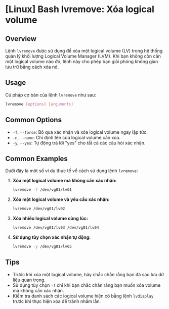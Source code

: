 # [Linux] Bash lvremove: Xóa logical volume

## Overview
Lệnh `lvremove` được sử dụng để xóa một logical volume (LV) trong hệ thống quản lý khối lượng Logical Volume Manager (LVM). Khi bạn không còn cần một logical volume nào đó, lệnh này cho phép bạn giải phóng không gian lưu trữ bằng cách xóa nó.

## Usage
Cú pháp cơ bản của lệnh `lvremove` như sau:

```bash
lvremove [options] [arguments]
```

## Common Options
- `-f`, `--force`: Bỏ qua xác nhận và xóa logical volume ngay lập tức.
- `-n`, `--name`: Chỉ định tên của logical volume cần xóa.
- `-y`, `--yes`: Tự động trả lời "yes" cho tất cả các câu hỏi xác nhận.

## Common Examples
Dưới đây là một số ví dụ thực tế về cách sử dụng lệnh `lvremove`:

1. **Xóa một logical volume mà không cần xác nhận:**
   ```bash
   lvremove -f /dev/vg01/lv01
   ```

2. **Xóa một logical volume và yêu cầu xác nhận:**
   ```bash
   lvremove /dev/vg01/lv02
   ```

3. **Xóa nhiều logical volume cùng lúc:**
   ```bash
   lvremove /dev/vg01/lv03 /dev/vg01/lv04
   ```

4. **Sử dụng tùy chọn xác nhận tự động:**
   ```bash
   lvremove -y /dev/vg01/lv05
   ```

## Tips
- Trước khi xóa một logical volume, hãy chắc chắn rằng bạn đã sao lưu dữ liệu quan trọng.
- Sử dụng tùy chọn `-f` chỉ khi bạn chắc chắn rằng bạn muốn xóa volume mà không cần xác nhận.
- Kiểm tra danh sách các logical volume hiện có bằng lệnh `lvdisplay` trước khi thực hiện xóa để tránh nhầm lẫn.